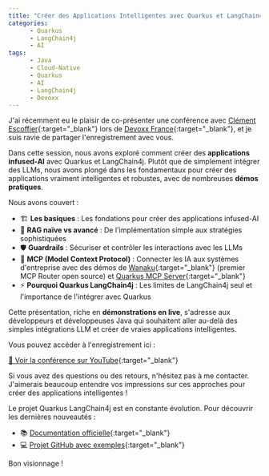 ```yaml
---
title: "Créer des Applications Intelligentes avec Quarkus et LangChain4j"
categories:
      - Quarkus
      - LangChain4j
      - AI
tags:
      - Java
      - Cloud-Native
      - Quarkus
      - AI
      - LangChain4j
      - Devoxx
---
```


J'ai récemment eu le plaisir de co-présenter une conférence avec [Clément Escoffier](https://www.linkedin.com/in/clementescoffier/){:target="_blank"} lors de [Devoxx France](https://www.devoxx.fr/){:target="_blank"}, et je suis ravie de partager l'enregistrement avec vous.

Dans cette session, nous avons exploré comment créer des **applications infused-AI** avec Quarkus et LangChain4j. Plutôt que de simplement intégrer des LLMs, nous avons plongé dans les fondamentaux pour créer des applications vraiment intelligentes et robustes, avec de nombreuses **démos pratiques**.

Nous avons couvert :
- 🏗️ **Les basiques** : Les fondations pour créer des applications infused-AI
- 🧠 **RAG naïve vs avancé** : De l'implémentation simple aux stratégies sophistiquées
- 🛡️ **Guardrails** : Sécuriser et contrôler les interactions avec les LLMs
- 🔗 **MCP (Model Context Protocol)** : Connecter les IA aux systèmes d'entreprise avec des démos de [Wanaku](https://www.wanaku.ai/){:target="_blank"} (premier MCP Router open source) et [Quarkus MCP Server](https://github.com/quarkiverse/quarkus-mcp-server){:target="_blank"}
- ⚡ **Pourquoi Quarkus LangChain4j** : Les limites de LangChain4j seul et l'importance de l'intégrer avec Quarkus

Cette présentation, riche en **démonstrations en live**, s'adresse aux développeurs et développeuses Java qui souhaitent aller au-delà des simples intégrations LLM et créer de vraies applications intelligentes.

Vous pouvez accéder à l'enregistrement ici :

[🎥 Voir la conférence sur YouTube](https://youtu.be/d_2jk8KbQHU?si=679NWkpuMz5MqBry){:target="_blank"}

Si vous avez des questions ou des retours, n'hésitez pas à me contacter. J'aimerais beaucoup entendre vos impressions sur ces approches pour créer des applications intelligentes !

Le projet Quarkus LangChain4j est en constante évolution. Pour découvrir les dernières nouveautés :
- 📚 [Documentation officielle](https://docs.quarkiverse.io/quarkus-langchain4j/dev/index.html){:target="_blank"}
- 💻 [Projet GitHub avec exemples](https://github.com/quarkiverse/quarkus-langchain4j){:target="_blank"}

Bon visionnage ! 